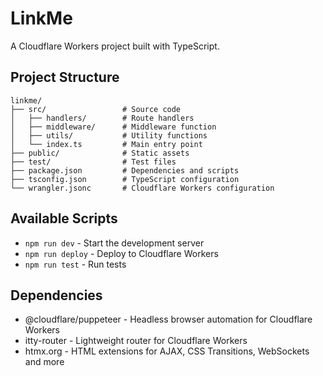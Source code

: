 # LinkMe

A Cloudflare Workers project built with TypeScript.

## Project Structure

```
linkme/
├── src/                 # Source code
│   ├── handlers/        # Route handlers
│   ├── middleware/      # Middleware function
│   ├── utils/           # Utility functions
│   └── index.ts         # Main entry point
├── public/              # Static assets
├── test/                # Test files
├── package.json         # Dependencies and scripts
├── tsconfig.json        # TypeScript configuration
└── wrangler.jsonc       # Cloudflare Workers configuration
```

## Available Scripts

- `npm run dev` - Start the development server
- `npm run deploy` - Deploy to Cloudflare Workers
- `npm run test` - Run tests

## Dependencies

- @cloudflare/puppeteer - Headless browser automation for Cloudflare Workers
- itty-router - Lightweight router for Cloudflare Workers
- htmx.org - HTML extensions for AJAX, CSS Transitions, WebSockets and more 